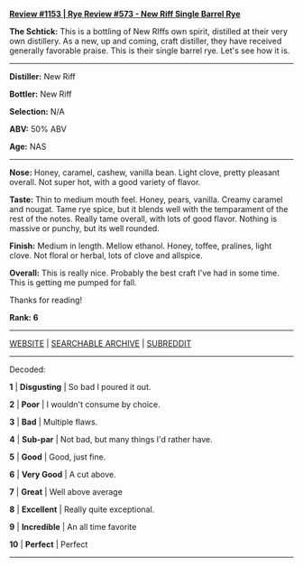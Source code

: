 
[**Review #1153 | Rye  Review #573 - New Riff Single Barrel Rye**]( https://t8ke.review/review-1153-new-riff-single-barrel-rye/)

**The Schtick:** This is a bottling of New RIffs own spirit, distilled at their very own distillery. As a new, up and coming, craft distiller, they have received generally favorable praise. This is their single barrel rye. Let's see how it is. 

-----

**Distiller:** New Riff

**Bottler:** New Riff

**Selection:** N/A

**ABV:**  50% ABV

**Age:** NAS 

-----

**Nose:**  Honey, caramel, cashew, vanilla bean. Light clove, pretty pleasant overall. Not super hot, with a good variety of flavor. 

**Taste:** Thin to medium mouth feel. Honey, pears, vanilla. Creamy caramel and nougat. Tame rye spice, but it blends well with the temparament of the rest of the notes. Really tame overall, with lots of good flavor. Nothing is massive or punchy, but its well rounded. 

**Finish:** Medium in length. Mellow ethanol. Honey, toffee, pralines, light clove. Not floral or herbal, lots of clove and allspice. 

**Overall:** This is really nice. Probably the best craft I've had in some time. This is getting me pumped for fall. 

Thanks for reading!

**Rank: 6**



-----

[WEBSITE](https://t8ke.review) | [SEARCHABLE ARCHIVE](https://t8ke.review/review-archive/) | [SUBREDDIT](https://reddit.com/r/t8kereviews)

-----

Decoded:

**1** | **Disgusting** | So bad I poured it out.

**2** | **Poor** | I wouldn't consume by choice.

**3** | **Bad** | Multiple flaws.

**4** | **Sub-par** | Not bad, but many things I'd rather have.

**5** | **Good** | Good, just fine.

**6** | **Very Good** | A cut above.

**7** | **Great** | Well above average

**8** | **Excellent** | Really quite exceptional.

**9** | **Incredible** | An all time favorite

**10** | **Perfect** | Perfect

----

